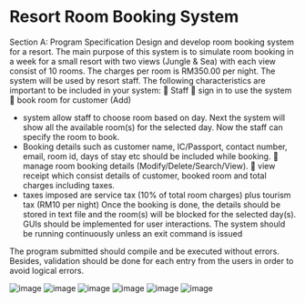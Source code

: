 # Resort Room Booking System
Section A: Program Specification
Design and develop room booking system for a resort. The main purpose of this system is to 
simulate room booking in a week for a small resort with two views (Jungle & Sea) with each view 
consist of 10 rooms. The charges per room is RM350.00 per night. The system will be used by 
resort staff.
The following characteristics are important to be included in your system:
 Staff 
 sign in to use the system
 book room for customer (Add)
- system allow staff to choose room based on day. Next the system will show 
all the available room(s) for the selected day. Now the staff can specify the 
room to book.
- Booking details such as customer name, IC/Passport, contact number, 
email, room id, days of stay etc should be included while booking.
 manage room booking details (Modify/Delete/Search/View).
 view receipt which consist details of customer, booked room and total charges 
including taxes.
- taxes imposed are service tax (10% of total room charges) plus tourism 
tax (RM10 per night)
Once the booking is done, the details should be stored in text file and the room(s) will be blocked 
for the selected day(s).
GUIs should be implemented for user interactions. The system should be running continuously 
unless an exit command is issued

The program submitted should compile and be executed without errors. Besides, validation should 
be done for each entry from the users in order to avoid logical errors.

![image](https://user-images.githubusercontent.com/74132232/195013895-0df60f45-8290-4f15-ab44-264c0c7865b3.png)
![image](https://user-images.githubusercontent.com/74132232/195013935-ad47d3de-7fec-4090-ab46-c45b3221bac3.png)
![image](https://user-images.githubusercontent.com/74132232/195013955-a765cc71-1f14-4b38-acd8-1353be99d997.png)
![image](https://user-images.githubusercontent.com/74132232/195013991-8db4b74d-1cf0-4839-886f-40b5b89e7a9c.png)
![image](https://user-images.githubusercontent.com/74132232/195014078-365db0ae-049d-40ce-b458-127178bc4b91.png)
![image](https://user-images.githubusercontent.com/74132232/195014105-d2c3f17c-f53c-4604-b17a-c86c7f60bfe7.png)
